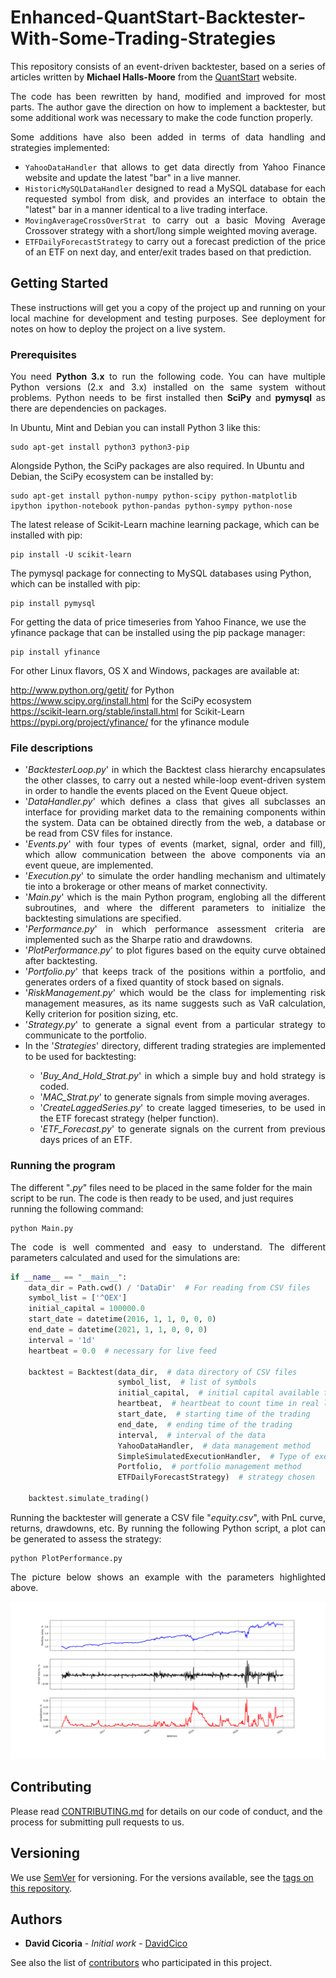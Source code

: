 # Enhanced-QuantStart-Backtester-With-Some-Trading-Strategies

<p align="justify">This repository consists of an event-driven backtester, based on a series of articles written by <strong>Michael Halls-Moore</strong> from the <a href="http://www.quantstart.com/">QuantStart</a> website.</p>

<p align="justify">The code has been rewritten by hand, modified and improved for most parts. The author gave the direction on how to implement a backtester, but some additional work was necessary to make the code function properly. 
  
<p align="justify">Some additions have also been added in terms of data handling and strategies implemented:</p>

<ul>
  <li><div align="justify"><code>YahooDataHandler</code> that allows to get data directly from Yahoo Finance website and update the latest "bar" in a live manner.</div></li>
  <li><div align="justify"><code>HistoricMySQLDataHandler</code> designed to read a MySQL database for each requested symbol from disk, and provides an interface to obtain the "latest" bar in a manner identical to a live trading interface.</div></li>
  <li><div align="justify"><code>MovingAverageCrossOverStrat</code> to carry out a basic Moving Average Crossover strategy with a short/long simple weighted moving average.</div></li>
  <li><div align="justify"><code>ETFDailyForecastStrategy</code> to carry out a forecast prediction of the price of an ETF on next day, and enter/exit trades based on that prediction.</div></li>
</ul>

## Getting Started

<p align="justify">These instructions will get you a copy of the project up and running on your local machine for development and testing purposes. See deployment for notes on how to deploy the project on a live system.</p>

### Prerequisites

<p align="justify">You need <strong>Python 3.x</strong> to run the following code.  You can have multiple Python versions (2.x and 3.x) installed on the same system without problems. Python needs to be first installed then <strong>SciPy</strong> and <strong>pymysql</strong> as there are dependencies on packages.</p>

In Ubuntu, Mint and Debian you can install Python 3 like this:

    sudo apt-get install python3 python3-pip

Alongside Python, the SciPy packages are also required. In Ubuntu and Debian, the SciPy ecosystem can be installed by:

    sudo apt-get install python-numpy python-scipy python-matplotlib ipython ipython-notebook python-pandas python-sympy python-nose
    
The latest release of Scikit-Learn machine learning package, which can be installed with pip:
    
    pip install -U scikit-learn

The pymysql package for connecting to MySQL databases using Python, which can be installed with pip:
    
    pip install pymysql

For getting the data of price timeseries from Yahoo Finance, we use the yfinance package that can be installed using the pip package manager:

    pip install yfinance

For other Linux flavors, OS X and Windows, packages are available at:

http://www.python.org/getit/ for Python    
https://www.scipy.org/install.html for the SciPy ecosystem </br>
https://scikit-learn.org/stable/install.html for Scikit-Learn </br>
https://pypi.org/project/yfinance/ for the yfinance module 



### File descriptions
<ul>
  
<li><div align="justify">'<em>BacktesterLoop.py</em>' in which the Backtest class hierarchy encapsulates the other classes, to carry out a nested while-loop event-driven system in order to handle the events placed on the Event Queue object.</div></li>
    
<li><div align="justify">'<em>DataHandler.py</em>' which defines a class that gives all subclasses an interface for providing market data to the remaining components within the system. Data can be obtained directly from the web, a database or be read from CSV files for instance.</div></li>

<li><div align="justify">'<em>Events.py</em>' with four types of events (market, signal, order and fill), which allow communication between the above components via an event queue, are implemented.</div></li>

<li><div align="justify">'<em>Execution.py</em>' to simulate the order handling mechanism and ultimately tie into a brokerage or other
means of market connectivity.</div</li>

<li><div align="justify">'<em>Main.py</em>' which is the main Python program, englobing all the different subroutines, and where the different parameters to initialize the backtesting simulations are specified.</div</li>

<li><div align="justify">'<em>Performance.py</em>' in which performance assessment criteria are implemented such as the Sharpe ratio and drawdowns.</div</li>
  
<li><div align="justify">'<em>PlotPerformance.py</em>' to plot figures based on the equity curve obtained after backtesting.</div</li>
  
<li><div align="justify">'<em>Portfolio.py</em>' that keeps track of the positions within a portfolio, and generates orders of a fixed quantity of stock based on signals.</div></li>

<li><div align="justify">'<em>RiskManagement.py</em>' which would be the class for implementing risk management measures, as its name suggests such as VaR calculation, Kelly criterion for position sizing, etc.</div></li>

<li><div align="justify">'<em>Strategy.py</em>' to generate a signal event from a particular strategy to communicate to the portfolio.</div></li>

<li><div align="justify">In the '<em>Strategies</em>' directory, different trading strategies are implemented to be used for backtesting:</div></li>

  <ul>
    <li><div align="justify">'<em>Buy_And_Hold_Strat.py</em>' in which a simple buy and hold strategy is coded.</div></li>
  <li><div align="justify">'<em>MAC_Strat.py</em>' to generate signals from simple moving averages.</div></li>
  <li><div align="justify">'<em>CreateLaggedSeries.py</em>' to create lagged timeseries, to be used in the ETF forecast strategy (helper function).</div></li>
  <li><div align="justify">'<em>ETF_Forecast.py</em>' to generate signals on the current from previous days prices of an ETF.</div></li>
  </ul>

  



</ul>

### Running the program

The different "<em>.py</em>" files need to be placed in the same folder for the main script to be run. The code is then ready to be used, and just requires running the following command:

    python Main.py

<p align="justify">The code is well commented and easy to understand. The different parameters calculated and used for the simulations are:</p>

``` python
if __name__ == "__main__":
    data_dir = Path.cwd() / 'DataDir'  # For reading from CSV files
    symbol_list = ['^OEX']
    initial_capital = 100000.0
    start_date = datetime(2016, 1, 1, 0, 0, 0)
    end_date = datetime(2021, 1, 1, 0, 0, 0)
    interval = '1d'
    heartbeat = 0.0  # necessary for live feed

    backtest = Backtest(data_dir,  # data directory of CSV files
                        symbol_list,  # list of symbols
                        initial_capital,  # initial capital available for trading
                        heartbeat,  # heartbeat to count time in real live trading simulation
                        start_date,  # starting time of the trading
                        end_date,  # ending time of the trading
                        interval,  # interval of the data
                        YahooDataHandler,  # data management method
                        SimpleSimulatedExecutionHandler,  # Type of execution in relationship to broker
                        Portfolio,  # portfolio management method
                        ETFDailyForecastStrategy)  # strategy chosen

    backtest.simulate_trading()
```

<p align="justify">Running the backtester will generate a CSV file "<em>equity.csv</em>", with PnL curve, returns, drawdowns, etc. By running the following Python script, a plot can be generated to assess the strategy:</p>

    python PlotPerformance.py

<p align="justify">The picture below shows an example with the parameters highlighted above.</p>

![Example_plot](Example.png)


## Contributing

Please read [CONTRIBUTING.md](https://github.com/DavidCico/Enhanced-Event-Driven-Backtester/blob/master/CONTRIBUTING.md) for details on our code of conduct, and the process for submitting pull requests to us.

## Versioning

We use [SemVer](http://semver.org/) for versioning. For the versions available, see the [tags on this repository](https://github.com/your/project/tags). 

## Authors

* **David Cicoria** - *Initial work* - [DavidCico](https://github.com/DavidCico)

See also the list of [contributors](https://github.com/DavidCico/Modified-QuantStart-Backtester-With-Trading-Strategies/graphs/contributors) who participated in this project.
